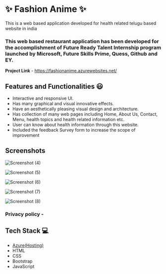 # ✨ Fashion Anime ✨

This is a web based application developed for health related telugu based website in india

### This web based restaurant application has been developed for the accomplishment of Future Ready Talent Internship program launched by Microsoft, Future Skills Prime, Quess, Github and EY.


**Project Link** - https://fashionanime.azurewebsites.net/


## Features and Functionalities 😃

- Interactive and responsive UI.
- Has many graphical and visual innovative effects.
- Have an aesthetically pleasing visual design and architecture.
- Has collection of many web pages including Home, About Us, Contact, Menu, health topics and health related information etc.
- User can know about health information through this website.
- Included the feedback Survey form to increase the scope of improvement 

## Screenshots

 


![Screenshot (4)](https://user-images.githubusercontent.com/116092036/197973874-7c7e64f5-03bf-4985-8695-e9ce1f153d75.png)

   

![Screenshot (5)](https://user-images.githubusercontent.com/116092036/197973899-45d7bf66-0422-43b7-97ac-9728eb2cabb3.png)


![Screenshot (6)](https://user-images.githubusercontent.com/116092036/197973920-e28af61c-255e-49da-8d9c-ae02c404d525.png)



![Screenshot (7)](https://user-images.githubusercontent.com/116092036/197973941-69c28aee-ebf0-4782-9cfc-ee4f1c52e297.png)



![Screenshot (8)](https://user-images.githubusercontent.com/116092036/197973965-025b178a-abef-482a-8697-96afee8d9a59.png)



### Privacy policy -





## Tech Stack 💻

- [Azure(Hosting)](https://azure.microsoft.com/en-in/features/azure-portal/)
- HTML
- CSS
- Bootstrap
- JavaScript
